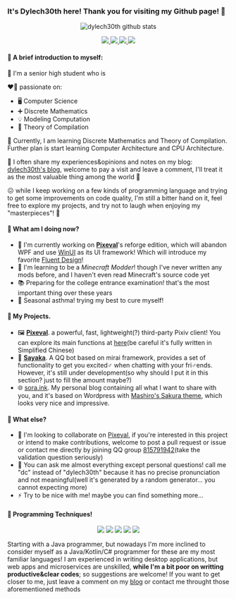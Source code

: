 ### It's Dylech30th here! Thank you for visiting my Github page! 👋
<div align="center">
  <p align="center"><img src="https://github-readme-stats.vercel.app/api?username=dylech30th&show_icons=true&theme=dracula" alt="dylech30th github stats"></p>
</div>
<div>
  <p align="center">
    <a href="https://space.bilibili.com/21577236">
      <img src="https://img.shields.io/badge/-Bilibili-00A1D6?style=flat-square">
    </a>
    <a href="https://twitter.com/December0730">
      <img src="https://img.shields.io/badge/-Twitter-1DA1F2?tyle=flat-square">
    </a>
    <a href="https://qm.qq.com/cgi-bin/qm/qr?k=7ZOYvFDzApWKE71whQ5dx01Mq4dvggrj&jump_from=webapi">
      <img src="https://img.shields.io/badge/-QQ-EB1923?logo=Tencent%20QQ&style=flat-square">
    </a>
    <a href="mailto:decem0730@hotmail.com">
      <img src="https://img.shields.io/badge/-Hotmail-D14836?style=flat-square">
    </a>
  </p>
</div>

#### 🤠 A brief introduction to myself:

🏫 I'm a senior high student who is

❤️‍🔥 passionate on:
* 🖥️ Computer Science
* ➕ Discrete Mathematics
* 💡  Modeling Computation
* 🔀 Theory of Compilation 

💪 Currently, I am learning Discrete Mathematics and Theory of Compilation. Further plan is start learning Computer Architecture and CPU Architecture.
 
📝 I often share my experiences&opinions and notes on my blog: [dylech30th's blog](https://sora.ink), welcome to pay a visit and leave a comment, I'll treat it as the most valuable thing among the world 💖
 
😖 while I keep working on a few kinds of programming language and trying to get some improvements on code quality, I'm still a bitter hand on it, feel free to explore my projects, and try not to laugh when enjoying my "masterpieces"! 🤣

#### 🤔 What am I doing now?
* 🔭 I'm currently working on [**Pixeval**](https://github.com/dylech30th/Pixeval)'s reforge edition, which will abandon WPF and use [WinUI](https://docs.microsoft.com/en-us/windows/apps/winui/) as its UI framework! Which will introduce my favorite [Fluent Design](https://www.microsoft.com/design/fluent/#/)!
* 🌱 I'm learning to be a *Minecraft Modder*! though I've never written any mods before, and I haven't even read Minecraft's source code yet
* 📚 Preparing for the college entrance examination! that's the most important thing over these years
* 🤒 Seasonal asthma! trying my best to cure myself!

#### 🎯 My Projects.
* 🖼️ [**Pixeval**](https://github.com/dylech30th/Pixeval). a powerful, fast, lightweight(?) third-party Pixiv client! You can explore its main functions at [here](https://sora.ink/archives/391)(be careful it's fully written in Simplified Chinese)
* 🤖 [**Sayaka**](https://github.com/dylech30th/sayaka). A QQ bot based on mirai framework, provides a set of functionality to get you excited♂ when chatting with your fri♂ends. However, it's still under development(so why should I put it in this section? just to fill the amount maybe?)
* 🌐 [sora.ink](https://sora.ink). My personal blog containing all what I want to share with you, and it's based on Wordpress with [Mashiro's Sakura theme](https://github.com/mashirozx/Sakura), which looks very nice and impressive.

#### 🍲 What else?
* 👯 I'm looking to collaborate on [Pixeval](https://github.com/dylech30th/Pixeval), if you're interested in this project or intend to make contributions, welcome to post a pull request or issue or contact me directly by joining QQ group [815791942](https://qm.qq.com/cgi-bin/qm/qr?k=7ZOYvFDzApWKE71whQ5dx01Mq4dvggrj&jump_from=webapi)(take the validation question seriously)
* 💬 You can ask me almost everything except personal questions! call me "dc" instead of "dylech30th" because it has no precise pronunciation and not meaningful(well it's generated by a random generator... you cannot expecting more)
* ⚡ Try to be nice with me! maybe you can find something more...

#### 💾 Programming Techniques!
  <p align="center">
    <img src="https://img.shields.io/badge/-Java-red?logo=java&style=flat-square">
    <img src="https://img.shields.io/badge/-C%23-blueviolet?logo=c%20sharp&style=flat-square">
    <img src="https://img.shields.io/badge/-Kotlin-DB4D6D?logo=kotlin&style=flat-square">
    <img src="https://img.shields.io/badge/-C++-F9BF45?logo=c%2B%2B&style=flat-square">
    <img src="https://img.shields.io/badge/-C-gray?logo=c&style=flat-square">
  </p>
  
Starting with a Java programmer, but nowadays I'm more inclined to consider myself as a Java/Kotlin/C# programmer for these are my most familiar languages! I am experienced in writing desktop applications, but web apps and microservices are unskilled, **while I'm a bit poor on writting productive&clear codes**; so suggestions are welcome! If you want to get closer to me, just leave a comment on my <a href="https://sora.ink">blog</a> or contact me throught those aforementioned methods

<!--
**dylech30th/dylech30th** is a ✨ _special_ ✨ repository because its `README.md` (this file) appears on your GitHub profile.

Here are some ideas to get you started:

- 🔭 I’m currently working on ...
- 🌱 I’m currently learning ...
- 👯 I’m looking to collaborate on ...
- 🤔 I’m looking for help with ...
- 💬 Ask me about ...
- 📫 How to reach me: ...
- 😄 Pronouns: ...
- ⚡ Fun fact: ...
-->
